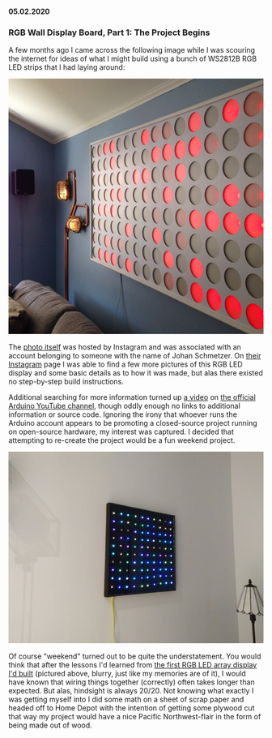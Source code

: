 #### 05.02.2020
### RGB Wall Display Board, Part 1: The Project Begins

A few months ago I came across the following image while I was scouring the internet for ideas of what I might build using a bunch of WS2812B RGB LED strips that I had laying around:

![inspiration](media/rgb_board_mk2/inspiration.jpg)

The [photo itself](https://www.instagram.com/p/BEGS5bxqdYy/) was hosted by Instagram and was associated with an account belonging to someone with the name of Johan Schmetzer.  On [their Instagram](https://www.instagram.com/johanschmetzer/) page I was able to find a few more pictures of this RGB LED display and some basic details as to how it was made, but alas there existed no step-by-step build instructions.

Additional searching for more information turned up [a video](https://www.youtube.com/watch?v=1Q3tJyEbz8U) on [the official Arduino YouTube channel](https://www.youtube.com/channel/UCxbE0GWroHEsB7hRLmwISAw), though oddly enough no links to additional information or source code.  Ignoring the irony that whoever runs the Arduino account appears to be promoting a closed-source project running on open-source hardware, my interest was captured.  I decided that attempting to re-create the project would be a fun weekend project.

![the old board](../2017/media/rgb_matrix/build09.JPG)

Of course "weekend" turned out to be quite the understatement.  You would think that after the lessons I'd learned from [the first RGB LED array display I'd built](../2017/2017-12-30-rgb-led-matrix-board-litebrite.md) (pictured above, blurry, just like my memories are of it), I would have known that wiring things together (correctly) often takes longer than expected.  But alas, hindsight is always 20/20.  Not knowing what exactly I was getting myself into I did some math on a sheet of scrap paper and headed off to Home Depot with the intention of getting some plywood cut that way my project would have a nice Pacific Northwest-flair in the form of being made out of wood.